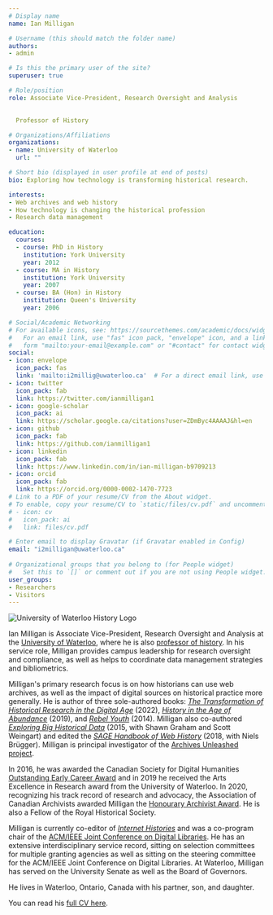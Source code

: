 ```yaml
---
# Display name
name: Ian Milligan

# Username (this should match the folder name)
authors:
- admin

# Is this the primary user of the site?
superuser: true

# Role/position
role: Associate Vice-President, Research Oversight and Analysis
  

  Professor of History

# Organizations/Affiliations
organizations:
- name: University of Waterloo
  url: ""

# Short bio (displayed in user profile at end of posts)
bio: Exploring how technology is transforming historical research.

interests:
- Web archives and web history
- How technology is changing the historical profession
- Research data management

education:
  courses:
  - course: PhD in History
    institution: York University
    year: 2012
  - course: MA in History
    institution: York University
    year: 2007
  - course: BA (Hon) in History
    institution: Queen's University
    year: 2006

# Social/Academic Networking
# For available icons, see: https://sourcethemes.com/academic/docs/widgets/#icons
#   For an email link, use "fas" icon pack, "envelope" icon, and a link in the
#   form "mailto:your-email@example.com" or "#contact" for contact widget.
social:
- icon: envelope
  icon_pack: fas
  link: 'mailto:i2millig@uwaterloo.ca'  # For a direct email link, use "mailto:test@example.org".
- icon: twitter
  icon_pack: fab
  link: https://twitter.com/ianmilligan1
- icon: google-scholar
  icon_pack: ai
  link: https://scholar.google.ca/citations?user=ZDmByc4AAAAJ&hl=en
- icon: github
  icon_pack: fab
  link: https://github.com/ianmilligan1
- icon: linkedin
  icon_pack: fab
  link: https://www.linkedin.com/in/ian-milligan-b9709213
- icon: orcid
  icon_pack: fab
  link: https://orcid.org/0000-0002-1470-7723
# Link to a PDF of your resume/CV from the About widget.
# To enable, copy your resume/CV to `static/files/cv.pdf` and uncomment the lines below.  
# - icon: cv
#   icon_pack: ai
#   link: files/cv.pdf

# Enter email to display Gravatar (if Gravatar enabled in Config)
email: "i2milligan@uwaterloo.ca"
  
# Organizational groups that you belong to (for People widget)
#   Set this to `[]` or comment out if you are not using People widget.  
user_groups:
- Researchers
- Visitors
---
```


![University of Waterloo History Logo](/authors/admin/UWaterloo_ARTS_History_Logo_horiz_rgb.png)

Ian Milligan is Associate Vice-President, Research Oversight and Analysis at the [University of Waterloo](https://uwaterloo.ca), where he is also [professor of history](https://uwaterloo.ca/history/people-profiles/ian-milligan). In his service role, Milligan provides campus leadership for research oversight and compliance, as well as helps to coordinate data management strategies and bibliometrics. 

Milligan's primary research focus is on how historians can use web archives, as well as the impact of digital sources on historical practice more generally. He is author of three sole-authored books: [*The Transformation of Historical Research in the Digital Age*](/publication/transformation-of-history) (2022), [*History in the Age of Abundance*](/publication/history-in-the-age-of-abundance) (2019), and [*Rebel Youth*](/publication/rebel-youth) (2014). Milligan also co-authored [*Exploring Big Historical Data*](/publication/macroscope) (2015, with Shawn Graham and Scott Weingart) and edited the [*SAGE Handbook of Web History*](/publication/sage-handbook) (2018, with Niels Brügger). Milligan is principal investigator of the [Archives Unleashed project](https://archivesunleashed.org). 

In 2016, he was awarded the Canadian Society for Digital Humanities [Outstanding Early Career Award](http://csdh-schn.org/2016/02/09/csdhschn-2016-outstanding-early-career-award/) and in 2019 he received the Arts Excellence in Research award from the University of Waterloo. In 2020, recognizing his track record of research and advocacy, the Association of Canadian Archivists awarded Milligan the [Honourary Archivist Award](https://archivists.ca/Honours-and-Awards#honorary-archivist). He is also a Fellow of the Royal Historical Society.

Milligan is currently co-editor of [*Internet Histories*](https://www.tandfonline.com/toc/rint20/current) and was a co-program chair of the [ACM/IEEE Joint Conference on Digital Libraries](https://2017.jcdl.org/). He has an extensive interdisciplinary service record, sitting on selection committees for multiple granting agencies as well as sitting on the steering committee for the ACM/IEEE Joint Conference on Digital Libraries. At Waterloo, Milligan has served on the University Senate as well as the Board of Governors.

He lives in Waterloo, Ontario, Canada with his partner, son, and daughter.

You can read his [full CV here](/files/cv.pdf).
